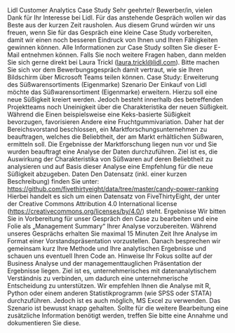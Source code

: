 Lidl Customer Analytics Case Study
Sehr geehrte/r Bewerber/in,
vielen Dank für Ihr Interesse bei Lidl. Für das anstehende Gespräch wollen wir das Beste aus der
kurzen Zeit rausholen. Aus diesem Grund würden wir uns freuen, wenn Sie für das Gespräch eine
kleine Case Study vorbereiten, damit wir einen noch besseren Eindruck von Ihnen und Ihren
Fähigkeiten gewinnen können.
Alle Informationen zur Case Study sollten Sie dieser E-Mail entnehmen können. Falls Sie noch weitere
Fragen haben, dann melden Sie sich gerne direkt bei Laura Trickl (laura.trickl@lidl.com). Bitte
machen Sie sich vor dem Bewerbungsgespräch damit vertraut, wie sie Ihren Bildschirm über
Microsoft Teams teilen können.
Case Study: Erweiterung des Süßwarensortiments (Eigenmarke)
Szenario
Der Einkauf von Lidl möchte das Süßwarensortiment (Eigenmarke) erweitern. Hierzu soll eine neue
Süßigkeit kreiert werden. Jedoch besteht innerhalb des betreffenden Projektteams noch Uneinigkeit
über die Charakteristika der neuen Süßigkeit. Während die Einen beispielsweise eine Keks-basierte
Süßigkeit bevorzugen, favorisieren Andere eine Fruchtgummivariation. Daher hat der
Bereichsvorstand beschlossen, ein Marktforschungsunternehmen zu beauftragen, welches die
Beliebtheit, der am Markt erhältlichen Süßwaren, ermitteln soll. Die Ergebnisse der Marktforschung
liegen nun vor und Sie wurden beauftragt eine Analyse der Daten durchzuführen. Ziel ist es, die
Auswirkung der Charakteristika von Süßwaren auf deren Beliebtheit zu analysieren und auf Basis
dieser Analyse eine Empfehlung für die neue Süßigkeit abzugeben.
Daten
Den Datensatz (inkl. einer kurzen Beschreibung) finden Sie unter:
https://github.com/fivethirtyeight/data/tree/master/candy-power-ranking Hierbei handelt es sich
um einen Datensatz von FiveThirtyEight, der unter der Creative Commons Attribution 4.0
International license (https://creativecommons.org/licenses/by/4.0/) steht.
Ergebnisse
Wir bitten Sie in Vorbereitung für unser Gespräch den Case zu bearbeiten und eine Folie als
„Management Summary“ Ihrer Analyse vorzubereiten. Während unseres Gesprächs erhalten Sie
maximal 15 Minuten Zeit Ihre Analyse im Format einer Vorstandspräsentation vorzustellen. Danach
besprechen wir gemeinsam kurz Ihre Methode und Ihre analytischen Ergebnisse und schauen uns
eventuell Ihren Code an.
Hinweise
Ihr Fokus sollte auf der Business Analyse und der managementtauglichen Präsentation der
Ergebnisse liegen. Ziel ist es, unternehmerisches mit datenanalytischem Verständnis zu verbinden,
um dadurch eine unternehmerische Entscheidung zu unterstützen. Wir empfehlen Ihnen die Analyse
mit R, Python oder einem anderen Statistikprogramm (wie SPSS oder STATA) durchzuführen. Jedoch
ist es auch möglich, MS Excel zu verwenden. Das Szenario ist bewusst knapp gehalten. Sollte für die
weitere Bearbeitung eine zusätzliche Information benötigt werden, treffen Sie bitte eine Annahme
und dokumentieren Sie diese.
